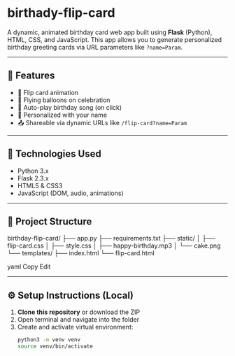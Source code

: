 # birthady-flip-card

A dynamic, animated birthday card web app built using **Flask** (Python), HTML, CSS, and JavaScript. This app allows you to generate personalized birthday greeting cards via URL parameters like `?name=Param`.

---

## 🚀 Features

- 🎉 Flip card animation
- 🎈 Flying balloons on celebration
- 🎵 Auto-play birthday song (on click)
- 🧑 Personalized with your name
- 📤 Shareable via dynamic URLs like `/flip-card?name=Param`

---

## 🧩 Technologies Used

- Python 3.x
- Flask 2.3.x
- HTML5 & CSS3
- JavaScript (DOM, audio, animations)

---

## 📁 Project Structure

birthday-flip-card/
├── app.py
├── requirements.txt
├── static/
│ ├── flip-card.css
│ ├── style.css
│ ├── happy-birthday.mp3
│ └── cake.png
└── templates/
├── index.html
└── flip-card.html

yaml
Copy
Edit

---

## ⚙️ Setup Instructions (Local)

1. **Clone this repository** or download the ZIP
2. Open terminal and navigate into the folder
3. Create and activate virtual environment:
   ```bash
   python3 -m venv venv
   source venv/bin/activate
